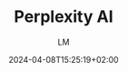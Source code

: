 ---
title: "Perplexity AI"
images: # Create a folder in /static/images/tools that has the same name as this current markdown file and place the images there. We only need the file name here. If this is not clear, please refer to existing tools as references.
  - path: perplexity-landing.png
  - path: perplexity-demo-paris-2.png 
  - path: perplexity-demo-paris-3.png 
  - path: perplexity-demo-planets-2.png 
  - path: perplexity-demo-planets.png 
  - path: perplexity-demo-pro-paris.png 
  - path: perplexity-pro.png
categories:
  - "Project Research"
  - "Other"
tags:
  - "Writing"
  - "Tools"
  - "Research Guide"
  - "AI"
links:
  - name: perplexity.ai
    link: https://www.perplexity.ai/
summary: "Perplexity is your AI-powered Swiss Army Knife for information discovery and curiosity. It's not just about answering questions; it's about empowering you to do more—whether you're looking to summarize content, explore new topics, or even get a little creative."
features:
  - "Answering questions: From basic facts to tough questions—and get answers from up-to-date sources. Create code, summarize articles, or emails—all in one place." 
  - "Exploring topics in depth: Perplexity's Copilot feature provides a guided Al search experience, allowing you to explore topics in depth and learn new things." 
  - "Organizing your Library: Organize your Threads in Perplexity Collections by project or topic. Invite contributors and easily switch privacy settings."
  - "Interacting with your data: Ask questions about your files and search the web, all without leaving the platform. Get a complete project view in one space."
platforms:
  - "Web"
  - "Mac"
  - "Win"
  - "Linux"
  - "iOS"
  - "Android"
fields:
  - "General and Interdisciplinary"
plans:
  - name:
    description:
makers: # the makers of the tool
  - name:
    description:
author: LM   # the person who submitted this tool to KausalFlow
date: 2024-04-08T15:25:19+02:00
draft: false
collections:
  - AI
---